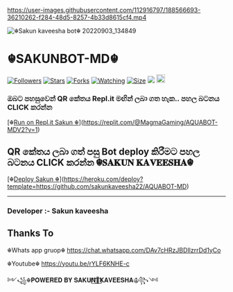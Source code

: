 

https://user-images.githubusercontent.com/112916797/188566693-36210262-f284-48d5-8257-4b33d8615cf4.mp4








![☬Sakun kaveesha bot☬ 20220903_134849](https://user-images.githubusercontent.com/112916797/188542742-df28e26e-281c-4bc0-93fe-a0c2ddac2c78.jpg)
# ☬SAKUNBOT-MD☬

<a href="https://github.com/sakunkaveesha22/SAKUNBOT-MD"><img title="Followers" src="https://img.shields.io/github/followers/sakunkaveesha22?e=flat-square"></a>
<a href="https://github.com/sakunkaveesha22/SAKUNBOT-MD/stargazers/"><img title="Stars" src="https://img.shields.io/github/stars/sakunkaveesha22/SAKUNBOT-MD?color=blue&style=flat-square"></a>
<a href="https://github.com/sakunkaveesha22/SAKUNBOT-MD/network/members"><img title="Forks" src="https://img.shields.io/github/forks/sakunkaveesha22/SAKUNBOT-MD?color=red&style=flat-square"></a>
<a href="https://github.com/sakunkaveesha22/SAKUNBOT-MD/watchers"><img title="Watching" src="https://img.shields.io/github/watchers/sakunkaveesha22/SAKUNBOT-MD?label=Watchers&color=blue&style=flat-square"></a>
<a href="https://github.com/sakunkaveesha22/SAKUNBOT-MD"><img title="Size" src="https://img.shields.io/github/repo-size/sakunkaveesha/SAKUNBOT-MD?style=flat-square&color=green"></a>
<a href="https://hits.seeyoufarm.com"><img src="https://hits.seeyoufarm.com/api/count/incr/badge.svg?url=https://github.com/sakunkaveesha22/SAKUNBOT-MD&count_bg=%2379C83D&title_bg=%23555555&icon=probot.svg&icon_color=%2300FF6D&title=hits&edge_flat=false"/></a>
<a href="https://github.com/sakunkabeesha22/SAKUNBOT-MD/graphs/commit-activity"><img height="20" src="https://img.shields.io/badge/Maintained%3F-yes-green.svg"></a>&nbsp;&nbsp;
</p>
<p align='center'>
    </p>
    
  ### ඔබට පහසුවෙන් QR කේතය Repl.it මඟින් ලබා ගත හැක.. පහල බටනය CLICK කරන්න

[☬[Run on Repl.it Sakun ☬](https://repl.it/badge/github/quiec/whatsasena)](https://replit.com/@MagmaGaming/AQUABOT-MDV2?v=1)

## QR කේතය ලබා ගත් පසු Bot deploy කිරීමට පහල බටනය CLICK කරන්න ☬𝐒𝐀𝐊𝐔𝐍 𝐊𝐀𝐕𝐄𝐄𝐒𝐇𝐀☬
[☬[Deploy Sakun ☬](https://www.herokucdn.com/deploy/button.svg)](https://heroku.com/deploy?template=https://github.com/sakunkaveesha22/AQUABOT-MD)

---------------------------------   

 ###  Developer :- Sakun kaveesha 

## Thanks To
☬Whats app gruop☬
https://chat.whatsapp.com/DAv7cHRzJBDIlzrrDd1yCo


☬Youtube☬
https://youtu.be/rYLF6KNHE-c

  
 ༻꧁☬𝐏𝐎𝐖𝐄𝐑𝐄𝐃 𝐁𝐘 𝐒𝐀𝐊𝐔𝐍⃢🌹⃢𝐊𝐀𝐕𝐄𝐄𝐒𝐇𝐀☬꧂༺
